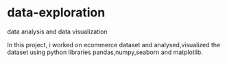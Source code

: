 # data-exploration
data analysis and data visualization

In this project, i worked on ecommerce dataset and analysed,visualized the dataset using python libraries pandas,numpy,seaborn and matplotlib.
